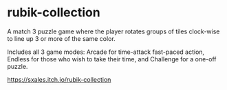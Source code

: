 # rubik-collection

A match 3 puzzle game where the player rotates groups of tiles clock-wise to line up 3 or more of the same color. 

Includes all 3 game modes: Arcade for time-attack fast-paced action, Endless for those who wish to take their time, and Challenge for a one-off puzzle.

https://sxales.itch.io/rubik-collection
